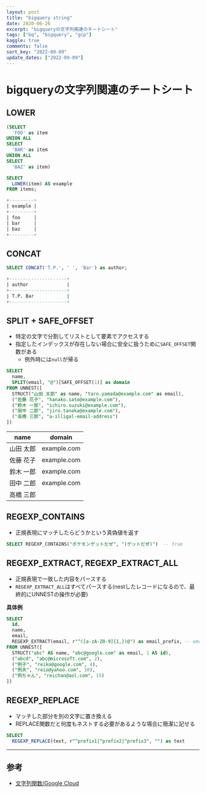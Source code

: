 ```yaml
---
layout: post
title: "bigquery string"
date: 2020-06-26
excerpt: "bigqueryの文字列関連のチートシート"
tags: ["bq", "bigquery", "gcp"]
kaggle: true
comments: false
sort_key: "2022-09-09"
update_dates: ["2022-09-09"]
---
```


# bigqueryの文字列関連のチートシート

## LOWER

```sql
(SELECT
  'FOO' as item
UNION ALL
SELECT
  'BAR' as item
UNION ALL
SELECT
  'BAZ' as item)

SELECT
  LOWER(item) AS example
FROM items;

+---------+
| example |
+---------+
| foo     |
| bar     |
| baz     |
+---------+
```

## CONCAT

```sql
SELECT CONCAT('T.P.', ' ', 'Bar') as author;

+---------------------+
| author              |
+---------------------+
| T.P. Bar            |
+---------------------+
```

## SPLIT + SAFE_OFFSET
 - 特定の文字で分割してリストとして要素でアクセスする
 - 指定したインデックスが存在しない場合に安全に扱うために`SAFE_OFFSET`関数がある
   - 例外時には`null`が帰る

```sql
SELECT
  name,
  SPLIT(email, "@")[SAFE_OFFSET(1)] as domain
FROM UNNEST([
  STRUCT("山田 太郎" as name, "taro.yamada@example.com" as email),
  ("佐藤 花子", "hanako.sato@example.com"),
  ("鈴木 一郎", "ichiro.suzuki@example.com"),
  ("田中 二郎", "jiro.tanaka@example.com"),
  ("高橋 三郎", "a-illigal-email-address")
])
```

| name      | domain      |
|-----------|-------------|
| 山田 太郎 | example.com |
| 佐藤 花子 | example.com |
| 鈴木 一郎 | example.com |
| 田中 二郎 | example.com |
| 高橋 三郎 |             |

## REGEXP_CONTAINS
 - 正規表現にマッチしたらどうかという真偽値を返す

```sql
SELECT REGEXP_CONTAINS("ポケモンゲットだぜ", "(ゲットだぜ)")  -- true
```

## REGEXP_EXTRACT, REGEXP_EXTRACT_ALL
 - 正規表現で一致した内容をパースする
 - `REGEXP_EXTRACT_ALL`はすべてパースする(nestしたレコードになるので、最終的にUNNESTの操作が必要)

**具体例**
```sql
SELECT
  id,
  name,
  email,
  REGEXP_EXTRACT(email, r"^([a-zA-Z0-9]{1,})@") as email_prefix, -- emailのプレフィックスにマッチする
FROM UNNEST([
  STRUCT("abc" AS name, "abc@google.com" as email, 1 AS id),
  ("abcd", "abc@microsoft.com", 2),
  ("例子", "reiko@google.com", 4),
  ("例夫", "reio@yahoo.com", 10),
  ("例ちゃん", "reichan@aol.com", 15)
])
```

## REGEXP_REPLACE
 - マッチした部分を別の文字に置き換える
 - REPLACE関数だと何度もネストする必要があるような場合に簡潔に記せる

```sql
SELECT
  REGEXP_REPLACE(text, r"^prefix1|^prefix2|^prefix3", "") as text
```

---

## 参考
 - [文字列関数/Google Cloud](https://cloud.google.com/bigquery/docs/reference/standard-sql/string_functions?hl=ja)
